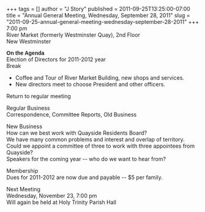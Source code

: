 +++
tags = []
author = "J Story"
published = 2011-09-25T13:25:00-07:00
title = "Annual General Meeting, Wednesday, September 28, 2011"
slug = "2011-09-25-annual-general-meeting-wednesday-september-28-2011"
+++
7:00 pm  
River Market (formerly Westminster Quay), 2nd Floor  
New Westminster  
  
**<span class="Apple-style-span"
style="font-family: Arial, Helvetica, sans-serif;">On the
Agenda</span>**  
Election of Directors for 2011-2012 year  
Break  
  

-   Coffee and Tour of River Market Building, new shops and services.
-   New directors meet to choose President and other officers.

  
Return to regular meeting  
  
Regular Business  
Correspondence, Committee Reports, Old Business  
  
New Business  
How can we best work with Quayside Residents Board?  
We have many common problems and interest and overlap of territory.  
Could we appoint a committee of three to work with three appointees from
Quayside?  
Speakers for the coming year -- who do we want to hear from?  
  
Membership  
Dues for 2011-2012 are now due and payable -- $5 per family.  
  
Next Meeting  
Wednesday, November 23, 7:00 pm  
Will again be held at Holy Trinity Parish Hall
